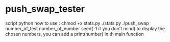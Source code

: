 # push_swap_tester
script python
how to use : 
chmod +x stats.py 
./stats.py ./push_swap number_of_test number_of_number seed(-1 if you don't mind)
to display the chosen numbers, you can add a print(number) in th main function
